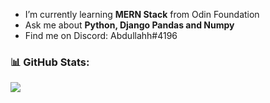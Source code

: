 
- I’m currently learning **MERN Stack** from Odin Foundation 
- Ask me about **Python, Django Pandas and Numpy**
- Find me on Discord: Abdullahh#4196

### 📊 GitHub Stats:
![](https://github-readme-streak-stats.herokuapp.com/?user=git-abdullah&theme=dark&hide_border=false)<br/>


